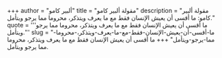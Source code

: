 +++
author = "ألبير كامو"
title = "مقولة ألبير كامو"
description = "مقولة ألبير كامو: ما أقسى أن يعيش الإنسان فقط مع ما يعرف ويتذكر، محروما مما يرجو ويتأمل."
quote = '''ما أقسى أن يعيش الإنسان فقط مع ما يعرف ويتذكر، محروما مما يرجو ويتأمل.'''
slug = "ما-أقسى-أن-يعيش-الإنسان-فقط-مع-ما-يعرف-ويتذكر،-محروما-مما-يرجو-ويتأمل"
+++
ما أقسى أن يعيش الإنسان فقط مع ما يعرف ويتذكر، محروما مما يرجو ويتأمل.
